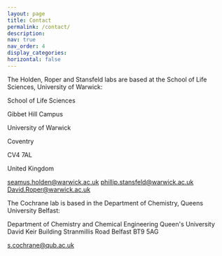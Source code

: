```yaml
---
layout: page
title: Contact
permalink: /contact/
description: 
nav: true
nav_order: 4
display_categories: 
horizontal: false
---
```


The Holden, Roper and Stansfeld labs are based at the School of Life Sciences, University of Warwick:

School of Life Sciences

Gibbet Hill Campus

University of Warwick

Coventry

CV4 7AL

United Kingdom


[seamus.holden@warwick.ac.uk](seamus.holden@warwick.ac.uk)
[phillip.stansfeld@warwick.ac.uk](phillip.stansfeld@warwick.ac.uk)
[David.Roper@warwick.ac.uk](David.Roper@warwick.ac.uk)

The Cochrane lab is based in the Department of Chemistry, Queens University Belfast:

Department of Chemistry and Chemical Engineering
Queen's University
David Keir Building
Stranmillis Road
Belfast
BT9 5AG

[s.cochrane@qub.ac.uk](s.cochrane@qub.ac.uk)